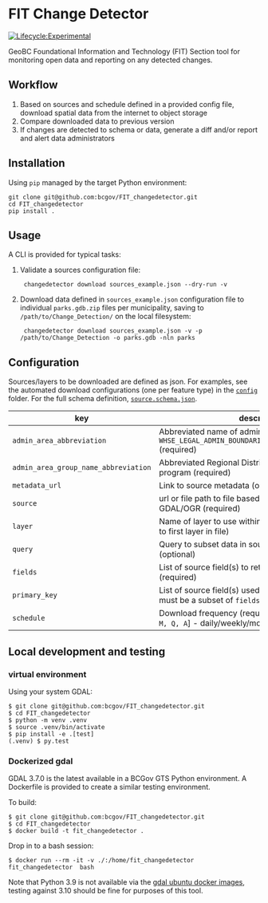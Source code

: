# FIT Change Detector 

[![Lifecycle:Experimental](https://img.shields.io/badge/Lifecycle-Experimental-339999)](https://github.com/bcgov/repomountie/blob/master/doc/lifecycle-badges.md)

GeoBC Foundational Information and Technology (FIT) Section tool for monitoring open data and reporting on any detected changes.

## Workflow

1. Based on sources and schedule defined in a provided config file, download spatial data from the internet to object storage
2. Compare downloaded data to previous version
3. If changes are detected to schema or data, generate a diff and/or report and alert data administrators


## Installation

Using `pip` managed by the target Python environment:

	git clone git@github.com:bcgov/FIT_changedetector.git
	cd FIT_changedetector
	pip install .


## Usage

A CLI is provided for typical tasks:

1. Validate a sources configuration file:
	
		changedetector download sources_example.json --dry-run -v

2. Download data defined in `sources_example.json` configuration file to individual `parks.gdb.zip` files per municipality, 
   saving to `/path/to/Change_Detection/` on the local filesystem:

		changedetector download sources_example.json -v -p /path/to/Change_Detection -o parks.gdb -nln parks


## Configuration

Sources/layers to be downloaded are defined as json. 
For examples, see the automated download configurations (one per feature type) in the [`config`](config) folder.
For the full schema definition, [`source.schema.json`](source.schema.json).

| key                                  | description                                                                          |
|------------------------------------- |--------------------------------------------------------------------------------------|
| `admin_area_abbreviation`            | Abbreviated name of admin area, taken from `WHSE_LEGAL_ADMIN_BOUNDARIES.ABMS_MUNICIPALITIES_SP` (required) |
| `admin_area_group_name_abbreviation` | Abbreviated Regional District initials, as used by DRA program (required)            |
| `metadata_url`                       | Link to source metadata (optional)                                                   |
| `source`                             | url or file path to file based source, format readable by GDAL/OGR (required)        |
| `layer`                              | Name of layer to use within source (optional, defaults to first layer in file)       |
| `query`                              | Query to subset data in source/layer (OGR SQL) (optional)                            |
| `fields`                             | List of source field(s) to retain in the download (required)                         |
| `primary_key`                        | List of source field(s) used as primary key (optional, must be a subset of `fields`) |
| `schedule   `                        | Download frequency (required, must be one of: [`D, W, M, Q, A`] - daily/weekly/monthly/quarterly/annual) |



## Local development and testing

### virtual environment

Using your system GDAL:

	$ git clone git@github.com:bcgov/FIT_changedetector.git
	$ cd FIT_changedetector
	$ python -m venv .venv
	$ source .venv/bin/activate
	$ pip install -e .[test]
	(.venv) $ py.test

### Dockerized gdal

GDAL 3.7.0 is the latest available in a BCGov GTS Python environment.
A Dockerfile is provided to create a similar testing environment.

To build:

	$ git clone git@github.com:bcgov/FIT_changedetector.git
	$ cd FIT_changedetector
	$ docker build -t fit_changedetector .

Drop in to a bash session:

	$ docker run --rm -it -v ./:/home/fit_changedetector fit_changedetector  bash

Note that Python 3.9 is not available via the [gdal ubuntu docker images](https://github.com/OSGeo/gdal/tree/master/docker#small-ghcrioosgeogdalubuntu-small-latest), testing against 3.10 should be fine for purposes of this tool.